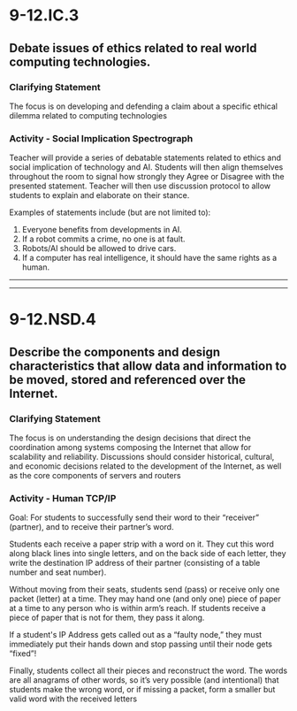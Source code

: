 # 9-12.IC.3
## Debate issues of ethics related to real world computing technologies.
### Clarifying Statement
The focus is on developing and defending a claim about a specific ethical dilemma related to computing technologies
### Activity - Social Implication Spectrograph
Teacher will provide a series of debatable statements related to ethics and social implication of technology and AI. Students will then align themselves throughout the room to signal how strongly they Agree or Disagree with the presented statement. Teacher will then use discussion protocol to allow students to explain and elaborate on their stance.

Examples of statements include (but are not limited to):

1. Everyone benefits from developments in AI.
2. If a robot commits a crime, no one is at fault.
3. Robots/AI should be allowed to drive cars.
4. If a computer has real intelligence, it should have the same rights as a human.
***
***
# 9-12.NSD.4
## Describe the components and design characteristics that allow data and information to be moved, stored and referenced over the Internet.
### Clarifying Statement
The focus is on understanding the design decisions that direct the coordination among systems composing the Internet that allow for scalability and reliability. Discussions should consider historical, cultural, and economic decisions related to the development of the Internet, as well as the core components of servers and routers
### Activity - Human TCP/IP
Goal: For students to successfully send their word to their “receiver” (partner), and to receive their partner’s word.

Students each receive a paper strip with a word on it. They cut this word along black lines into single letters, and on the back side of each letter, they write the destination IP address of their partner (consisting of a table number and seat number).

Without moving from their seats, students send (pass) or receive only one packet (letter) at a time. They may hand one (and only one) piece of paper at a time to any person who is within arm’s reach. If students receive a piece of paper that is not for them, they pass it along.

If a student's IP Address gets called out as a “faulty node,” they must immediately put their hands down and stop passing until their node gets “fixed”!

Finally, students collect all their pieces and reconstruct the word. The words are all anagrams of other words, so it’s very possible (and intentional) that students make the wrong word, or if missing a packet, form a smaller but valid word with the received letters
